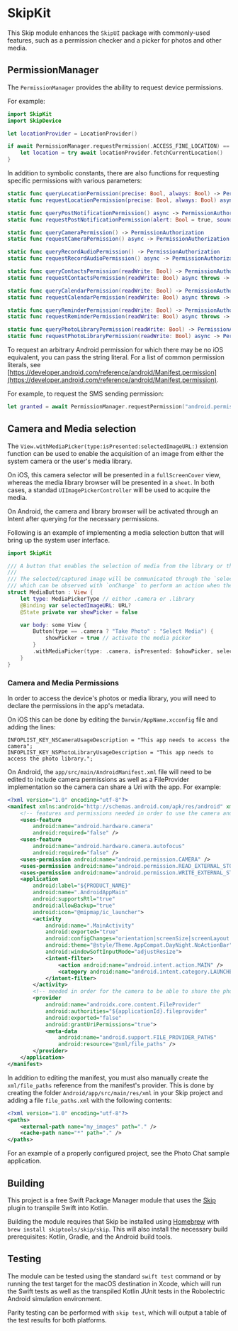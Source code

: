 # SkipKit

This Skip module enhances the `SkipUI` package with commonly-used features,
such as a permission checker and a picker for photos and other media.

## PermissionManager

The `PermissionManager` provides the ability to request device permissions.

For example:

```swift
import SkipKit
import SkipDevice

let locationProvider = LocationProvider()

if await PermissionManager.requestPermission(.ACCESS_FINE_LOCATION) == true {
    let location = try await locationProvider.fetchCurrentLocation()
}
```

In addition to symbolic constants, there are also functions for requesting
specific permissions with various parameters:

```swift
static func queryLocationPermission(precise: Bool, always: Bool) -> PermissionAuthorization
static func requestLocationPermission(precise: Bool, always: Bool) async -> PermissionAuthorization

static func queryPostNotificationPermission() async -> PermissionAuthorization
static func requestPostNotificationPermission(alert: Bool = true, sound: Bool = true, badge: Bool = true) async throws -> PermissionAuthorization

static func queryCameraPermission() -> PermissionAuthorization
static func requestCameraPermission() async -> PermissionAuthorization

static func queryRecordAudioPermission() -> PermissionAuthorization
static func requestRecordAudioPermission() async -> PermissionAuthorization

static func queryContactsPermission(readWrite: Bool) -> PermissionAuthorization
static func requestContactsPermission(readWrite: Bool) async throws -> PermissionAuthorization

static func queryCalendarPermission(readWrite: Bool) -> PermissionAuthorization
static func requestCalendarPermission(readWrite: Bool) async throws -> PermissionAuthorization

static func queryReminderPermission(readWrite: Bool) -> PermissionAuthorization
static func requestReminderPermission(readWrite: Bool) async throws -> PermissionAuthorization

static func queryPhotoLibraryPermission(readWrite: Bool) -> PermissionAuthorization
static func requestPhotoLibraryPermission(readWrite: Bool) async -> PermissionAuthorization
```

To request an arbitrary Android permission for which there may be no
iOS equivalent, you can pass the string literal. For a list of common permission literals, see
[https://developer.android.com/reference/android/Manifest.permission](https://developer.android.com/reference/android/Manifest.permission).

For example, to request the SMS sending permission:

```swift
let granted = await PermissionManager.requestPermission("android.permission.SEND_SMS")
```


## Camera and Media selection

The `View.withMediaPicker(type:isPresented:selectedImageURL:)` extension function
can be used to enable the acquisition of an image from either the system camera 
or the user's media library. 

On iOS, this camera selector will be presented in a `fullScreenCover` view, 
whereas the media library browser will be presented in a `sheet`. In both cases,
a standad `UIImagePickerController` will be used to acquire the media.

On Android, the camera and library browser will be activated through 
an Intent after querying for the necessary permissions.

Following is an example of implementing a media selection button that 
will bring up the system user interface.

```swift
import SkipKit

/// A button that enables the selection of media from the library or the taking of a photo.
///
/// The selected/captured image will be communicated through the `selectedImageURL` binding,
/// which can be observed with `onChange` to perform an action when the media URL is acquired.
struct MediaButton : View {
    let type: MediaPickerType // either .camera or .library
    @Binding var selectedImageURL: URL?
    @State private var showPicker = false

    var body: some View {
        Button(type == .camera ? "Take Photo" : "Select Media") {
            showPicker = true // activate the media picker
        }
        .withMediaPicker(type: .camera, isPresented: $showPicker, selectedImageURL: $selectedImageURL)
    }
}
```

### Camera and Media Permissions

In order to access the device's photos or media library, you will need to 
declare the permissions in the app's metadata.

On iOS this can be done by editing the `Darwin/AppName.xcconfig` file and adding the lines:

```
INFOPLIST_KEY_NSCameraUsageDescription = "This app needs to access the camera";
INFOPLIST_KEY_NSPhotoLibraryUsageDescription = "This app needs to access the photo library.";
```

On Android, the `app/src/main/AndroidManifest.xml` file will need to be edited to include 
camera permissions as well as a FileProvider implementation so the camera can share a Uri with the app. For example:

```xml
<?xml version="1.0" encoding="utf-8"?>
<manifest xmlns:android="http://schemas.android.com/apk/res/android" xmlns:tools="http://schemas.android.com/tools">
    <!-- features and permissions needed in order to use the camera and read/write photos -->
    <uses-feature
        android:name="android.hardware.camera"
        android:required="false" />
    <uses-feature
        android:name="android.hardware.camera.autofocus"
        android:required="false" />
    <uses-permission android:name="android.permission.CAMERA" />
    <uses-permission android:name="android.permission.READ_EXTERNAL_STORAGE" />
    <uses-permission android:name="android.permission.WRITE_EXTERNAL_STORAGE" />
    <application
        android:label="${PRODUCT_NAME}"
        android:name=".AndroidAppMain"
        android:supportsRtl="true"
        android:allowBackup="true"
        android:icon="@mipmap/ic_launcher">
        <activity
            android:name=".MainActivity"
            android:exported="true"
            android:configChanges="orientation|screenSize|screenLayout|keyboardHidden|mnc|colorMode|density|fontScale|fontWeightAdjustment|keyboard|layoutDirection|locale|mcc|navigation|smallestScreenSize|touchscreen|uiMode"
            android:theme="@style/Theme.AppCompat.DayNight.NoActionBar"
            android:windowSoftInputMode="adjustResize">
            <intent-filter>
                <action android:name="android.intent.action.MAIN" />
                <category android:name="android.intent.category.LAUNCHER" />
            </intent-filter>
        </activity>
        <!-- needed in order for the camera to be able to share the photo with the app -->
        <provider
            android:name="androidx.core.content.FileProvider"
            android:authorities="${applicationId}.fileprovider"
            android:exported="false"
            android:grantUriPermissions="true">
            <meta-data
                android:name="android.support.FILE_PROVIDER_PATHS"
                android:resource="@xml/file_paths" />
        </provider>
    </application>
</manifest>
```

In addition to editing the manifest, you must also manually create the `xml/file_paths` reference from the manifest's provider. This is done by creating the folder `Android/app/src/main/res/xml` in your Skip project and adding a file `file_paths.xml` with the following contents:

```xml
<?xml version="1.0" encoding="utf-8"?>
<paths>
    <external-path name="my_images" path="." />
    <cache-path name="*" path="." />
</paths>
```

For an example of a properly configured project, see the Photo Chat sample application.

## Building

This project is a free Swift Package Manager module that uses the
[Skip](https://skip.tools) plugin to transpile Swift into Kotlin.

Building the module requires that Skip be installed using 
[Homebrew](https://brew.sh) with `brew install skiptools/skip/skip`.
This will also install the necessary build prerequisites:
Kotlin, Gradle, and the Android build tools.

## Testing

The module can be tested using the standard `swift test` command
or by running the test target for the macOS destination in Xcode,
which will run the Swift tests as well as the transpiled
Kotlin JUnit tests in the Robolectric Android simulation environment.

Parity testing can be performed with `skip test`,
which will output a table of the test results for both platforms.
